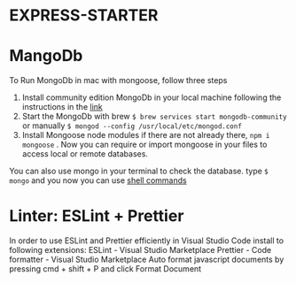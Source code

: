 # EXPRESS-STARTER


# MangoDb
To Run MongoDb in mac with mongoose, follow three steps
1. Install community edition MongoDb in your local machine following the instructions in the [link](https://docs.mongodb.com/manual/administration/install-community/)
2. Start the MongoDb with brew  `$ brew services start mongodb-community` or manually `$ mongod --config /usr/local/etc/mongod.conf`
3. Install Mongoose node modules if there are not already there, `npm i mongoose` . Now you can require or import mongoose in your files to access local or remote databases.

You can also use mongo in your terminal to check the database. type `$ mongo` and you now you can use [shell commands](https://docs.mongodb.com/manual/mongo/)

# Linter: ESLint + Prettier
In order to use ESLint and Prettier efficiently in Visual Studio Code install to following extensions:
    ESLint - Visual Studio Marketplace
    Prettier - Code formatter - Visual Studio Marketplace
Auto format javascript documents by pressing cmd + shift  + P and click Format Document